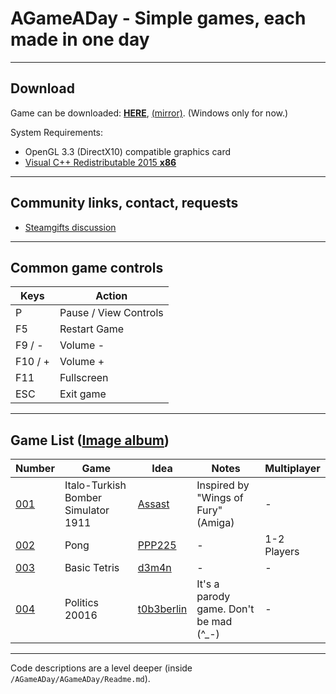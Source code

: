 # AGameADay - Simple games, each made in one day

-------------------------------------------------------------------------------

## Download

Game can be downloaded: [**HERE**](https://github.com/PPP225/AGameADay/releases), [(mirror)](https://www.mediafire.com/folder/ztm4x3n8x5dsh/AGameADay). (Windows only for now.)

System Requirements:
* OpenGL 3.3 (DirectX10) compatible graphics card
* [Visual C++ Redistributable 2015 **x86**](https://www.microsoft.com/en-us/download/details.aspx?id=48145)

-------------------------------------------------------------------------------

## Community links, contact, requests

 * [Steamgifts discussion](https://www.steamgifts.com/discussion/otIXl/im-making-simple-2d-games-on-request-ga-inside)

-------------------------------------------------------------------------------

## Common game controls

Keys | Action
----------|--------
P | Pause / View Controls
F5 | Restart Game
F9 / - | Volume -
F10 / + | Volume +
F11 | Fullscreen
ESC | Exit game

-------------------------------------------------------------------------------

## Game List ([Image album](http://imgur.com/a/ScdOV))

Number | Game | Idea | Notes | Multiplayer
----|---------|------|-------|------------
[001](http://imgur.com/TNlZMzl) | Italo-Turkish Bomber Simulator 1911 | [Assast](https://github.com/PPP225/AGameADay) | Inspired by "Wings of Fury" (Amiga) | -
[002](http://imgur.com/HzosY47) | Pong | [PPP225](https://github.com/PPP225/AGameADay) | - | 1-2 Players
[003](http://imgur.com/xsasClZ) | Basic Tetris | [d3m4n](https://www.steamgifts.com/go/comment/NS4D6Zr) | - | - 
[004](http://imgur.com/6UPZ9Wu) | Politics 20016 | [t0b3berlin](https://www.steamgifts.com/go/comment/vbX3xMu) | It's a parody game. Don't be mad (^_-) | -

-------------------------------------------------------------------------------

Code descriptions are a level deeper (inside `/AGameADay/AGameADay/Readme.md`).
